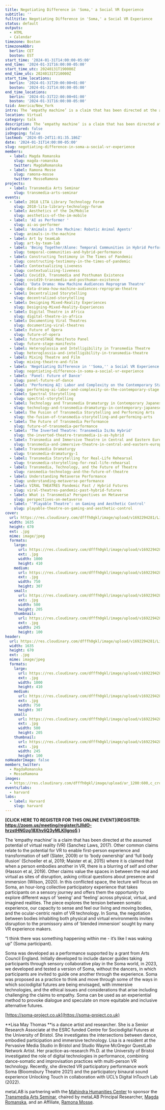 ```yaml
---
title: Negotiating Difference in 'Soma,' a Social VR Experience
subtitle: ''
fulltitle: Negotiating Difference in 'Soma,' a Social VR Experience
status: default
outputs:
  - HTML
  - Calendar
timezone: Boston
timezoneAbbr:
  berlin: CET
  boston: EST
start_time: '2024-01-31T14:00:00-05:00'
end_time: '2024-01-31T16:00:00-05:00'
start_time_utc: 20240131T190000Z
end_time_utc: 20240131T210000Z
start_time_locations:
  berlin: '2024-01-31T20:00:00+01:00'
  boston: '2024-01-31T14:00:00-05:00'
end_time_locations:
  berlin: '2024-01-31T22:00:00+01:00'
  boston: '2024-01-31T16:00:00-05:00'
tzid: America/New_York
intro: The ‘empathy machine’ is a claim that has been directed at the assumed potential of virtual reality (VR). Other common claims relate to the potential for VR to enable first-person experience and transformation of self or to ‘body ownership’ and ‘full body illusion.’
location: Virtual
category: talk
description: The ‘empathy machine’ is a claim that has been directed at the assumed potential of virtual reality (VR). Other common claims relate to the potential for VR to…
isFeatured: false
isOngoing: false
lastmod: '2024-05-24T11:01:35.186Z'
date: '2024-01-31T14:00:00-05:00'
slug: negotiating-difference-in-soma-a-social-vr-experience
members:
  - label: Magda Romanska
    slug: magda-romanska
    twitter: MagdaRomanska
  - label: Ramona Mosse
    slug: ramona-mosse
    twitter: MosseRamona
projects:
  - label: Transmedia Arts Seminar
    slug: transmedia-arts-seminar
events:
  - label: 2018 LITA Library Technology Forum
    slug: 2018-lita-library-technology-forum
  - label: Aesthetics of the Im/Mobile
    slug: aesthetics-of-the-im-mobile
  - label: 'AI as Performer '
    slug: ai-as-performer
  - label: 'Animals in the Machine: Robotic Animal Agents'
    slug: animals-in-the-machine
  - label: Art by teamLab
    slug: art-by-team-lab
  - label: 'Being Together/Alone: Temporal Communities in Hybrid Performances'
    slug: temporal-communities-and-hybrid-performance
  - label: Constructing Testimony in The Times of Pandemic
    slug: constructing-testimony-in-the-times-of-pandemic
  - label: Contextualizing Liveness
    slug: contextualizing-liveness
  - label: Covid19, Transmedia and Posthuman Existence
    slug: covid19-transmedia-and-posthuman-existence
  - label: 'Data Drama: How Machine Audiences Reprogram Theatre'
    slug: data-drama-how-machine-audiences-reprogram-theatre
  - label: Decentralized Storytelling
    slug: decentralized-storytelling
  - label: Designing Mixed-Reality Experiences
    slug: Designing-Mixed-Reality-Experiences
  - label: Digital Theatre in Africa
    slug: digital-theatre-in-africa
  - label: Documenting Viral Theatres
    slug: documenting-viral-theatres
  - label: Future of Opera
    slug: future-of-opera
  - label: futureSTAGE Manifesto Panel
    slug: future-stage-manifesto
  - label: Heteroglossia and Intelligibility in Transmedia Theatre
    slug: heteroglossia-and-intelligibility-in-transmedia-theatre
  - label: Mixing Theatre and Film
    slug: mixing-theatre-and-film
  - label: 'Negotiating Difference in ''Soma,'' a Social VR Experience '
    slug: negotiating-difference-in-soma-a-social-vr-experience
  - label: 'Panel: Future of Dance'
    slug: panel-future-of-dance
  - label: 'Performing AI: Labor and Complexity on the Contemporary Stage'
    slug: performing-ai-labor-and-complexity-on-the-contemporary-stage
  - label: Spectral Storytelling
    slug: spectral-storytelling
  - label: Technology and Transmedia Dramaturgy in Contemporary Japanese Performing Arts
    slug: technology-and-transmedia-dramaturgy-in-contemporary-japanese-performing-arts
  - label: The Fusion of Transmedia Storytelling and Performing Arts
    slug: the-fusion-of-transmedia-storytelling-and-performing-arts
  - label: The Future of Transmedia Performance
    slug: future-of-transmedia-performance
  - label: 'The Inverted Theatre: Transmedia Is/As Hybrid'
    slug: the-inverted-theatre-transmedia-is-as-hybrid
  - label: Transmedia and Immersive Theatre in Central and Eastern Europe
    slug: transmedia-and-immersive-theatre-in-central-and-eastern-europe
  - label: Transmedia Dramaturgy
    slug: transmedia-dramaturgy-1
  - label: Transmedia Storytelling for Real-Life Rehearsal
    slug: transmedia-storytelling-for-real-life-rehearsal
  - label: Transmedia, Technology, and the Future of Theatre
    slug: ransmedia-technology-and-the-future-of-theatre
  - label: Understanding Metaverse Performance
    slug: understanding-metaverse-performance
  - label: VIRAL THEATRES Pandemic Past / Hybrid Futures
    slug: viral-theatres-pandemic-past-hybrid-futures
  - label: What is Transmedia? Perspectives on Metaverse
    slug: perspectives-on-metaverse
  - label: '‘Playable Theatre’: on Gaming and Aesthetic Control'
    slug: playable-theatre-on-gaming-and-aesthetic-control
cover:
  url: https://res.cloudinary.com/dfffh0gkl/image/upload/v1692294281/Lisa_Poster_62a0fddd2e.jpg
  width: 1635
  height: 670
  ext: .jpg
  mime: image/jpeg
  formats:
    large:
      url: https://res.cloudinary.com/dfffh0gkl/image/upload/v1692294282/large_Lisa_Poster_62a0fddd2e.jpg
      ext: .jpg
      width: 1000
      height: 410
    medium:
      url: https://res.cloudinary.com/dfffh0gkl/image/upload/v1692294282/medium_Lisa_Poster_62a0fddd2e.jpg
      ext: .jpg
      width: 750
      height: 307
    small:
      url: https://res.cloudinary.com/dfffh0gkl/image/upload/v1692294282/small_Lisa_Poster_62a0fddd2e.jpg
      ext: .jpg
      width: 500
      height: 205
    thumbnail:
      url: https://res.cloudinary.com/dfffh0gkl/image/upload/v1692294281/thumbnail_Lisa_Poster_62a0fddd2e.jpg
      ext: .jpg
      width: 245
      height: 100
header:
  url: https://res.cloudinary.com/dfffh0gkl/image/upload/v1692294281/Lisa_Poster_62a0fddd2e.jpg
  width: 1635
  height: 670
  ext: .jpg
  mime: image/jpeg
  formats:
    large:
      url: https://res.cloudinary.com/dfffh0gkl/image/upload/v1692294282/large_Lisa_Poster_62a0fddd2e.jpg
      ext: .jpg
      width: 1000
      height: 410
    medium:
      url: https://res.cloudinary.com/dfffh0gkl/image/upload/v1692294282/medium_Lisa_Poster_62a0fddd2e.jpg
      ext: .jpg
      width: 750
      height: 307
    small:
      url: https://res.cloudinary.com/dfffh0gkl/image/upload/v1692294282/small_Lisa_Poster_62a0fddd2e.jpg
      ext: .jpg
      width: 500
      height: 205
    thumbnail:
      url: https://res.cloudinary.com/dfffh0gkl/image/upload/v1692294281/thumbnail_Lisa_Poster_62a0fddd2e.jpg
      ext: .jpg
      width: 245
      height: 100
noHeaderImage: false
members_twitter:
  - MagdaRomanska
  - MosseRamona
images:
  - https://res.cloudinary.com/dfffh0gkl/image/upload/ar_1200:600,c_crop/c_limit,h_1200,w_600/v1692294281/Lisa_Poster_62a0fddd2e.jpg
events/labs:
  - harvard
labs:
  - label: Harvard
    slug: harvard
---
```

**[CLICK HERE TO REGISTER FOR THIS ONLINE EVENT](REGISTER: https://zoom.us/meeting/register/tJIldO-hrzstHNGzg18XhvliQ3yMLKIlgnoS )**

The ‘empathy machine’ is a claim that has been directed at the assumed potential of virtual reality (VR) (Sanchez Laws, 2017). Other common claims relate to the potential for VR to enable first-person experience and transformation of self (Slater, 2009) or to ‘body ownership’ and ‘full body illusion’ (Schoeller et al, 2019; Maister et al, 2015) where it is claimed that when a person embodies another in VR, there is a blurring of self and other (Hasson et al, 2019). Other claims value the spaces in between the real and virtual as sites of disruption, asking critical questions about presence and immersion (Wilson, 2020). In this conflicted space, the lecture will focus on Soma, an hour-long collective participatory experience that takes participants on a sensory journey and offers them the opportunity to explore different ways of ‘seeing’ and ‘feeling’ across physical, virtual, and imagined realities. The piece explores the tension between somatic experience, our capacity to sense and feel our living and moving bodies, and the ocular-centric realm of VR technology. In Soma, the negotiation between bodies inhabiting both physical and virtual environments invites disruption to the promissory aims of ‘blended immersion’ sought by many VR experience makers.
 
“I think there was something happening within me - it’s like I was waking up” (Soma participant).
 
Soma was developed as a performance supported by a grant from Arts Council England. Initially developed to include dancer guides taking participants through sensory collaborative play in the Soma world, in 2023, we developed and tested a version of Soma, without the dancers, in which participants are invited to guide one another through the experience. Soma was proposed as a practice to think and move through some of the ways in which sociodigital futures are being envisaged, with immersive technologies, and the ethical issues and considerations that arise including challenging the claims to empathy. Soma can be used as an experiential method to provoke dialogue and speculate on more equitable and inclusive alternative futures.
 
[https://soma-project.co.uk](https://soma-project.co.uk)
 
**Lisa May Thomas **is a dance artist and researcher. She is a Senior Research Associate at the ESRC funded Centre for Sociodigital Futures at the University of Bristol. She investigates the intersections between dance, embodied participation and immersive technology. Lisa is a resident at the Pervasive Media Studio in Bristol and Studio Wayne McGregor QuestLab Network Artist. Her practice-as-research Ph.D. at the University of Bristol investigated the role of digital technologies in performance, combining dance-somatic and improvisation practices with multi-person VR technology. Recently, she directed VR participatory performance work Soma (Bloomsbury Theatre 2021) and the participatory binaural sound experience Unlocking Touch in collaboration with UCL’s Digital InTouch Lab (2022). 


metaLAB is partnering with the [Mahindra Humanities Center](https://mahindrahumanities.fas.harvard.edu/transmedia-arts) to sponsor the [Transmedia Arts Seminar]( https://mlml.io/p/transmedia-arts-seminar/), chaired by metaLAB Principal Researcher, [Magda Romanska]( https://mlml.io/m/magda-romanska/), and an Affiliate, [Ramona Mosse](https://mlml.io/r/ramona-mosse/).
